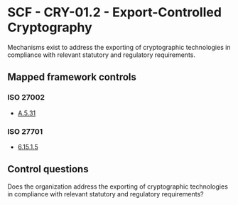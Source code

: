 # SCF - CRY-01.2 - Export-Controlled Cryptography
Mechanisms exist to address the exporting of cryptographic technologies in compliance with relevant statutory and regulatory requirements.
## Mapped framework controls
### ISO 27002
- [A.5.31](../iso27002/a-5.md#a531)
  
### ISO 27701
- [6.15.1.5](../iso27701/61515.md)
  
## Control questions
Does the organization address the exporting of cryptographic technologies in compliance with relevant statutory and regulatory requirements?
  